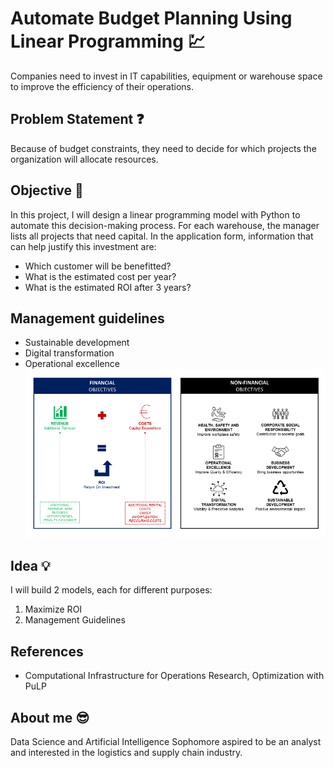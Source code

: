 # Automate Budget Planning Using Linear Programming 💹
Companies need to invest in IT capabilities, equipment or warehouse space to improve the efficiency of their operations.

## Problem Statement ❓
Because of budget constraints, they need to decide for which projects the organization will allocate resources.
 
## Objective 🎯
In this project, I will design a linear programming model with Python to automate this decision-making process.
For each warehouse, the manager lists all projects that need capital. In the application form, information that can help justify this investment are:
- Which customer will be benefitted?
- What is the estimated cost per year?
- What is the estimated ROI after 3 years?

## Management guidelines
- Sustainable development
- Digital transformation
- Operational excellence
![](123.png)

## Idea 💡
I will build 2 models, each for different purposes:
1. Maximize ROI
2. Management Guidelines

## References 
- Computational Infrastructure for Operations Research, Optimization with PuLP

## About me 😎
Data Science and Artificial Intelligence Sophomore aspired to be an analyst and interested in the logistics and supply chain industry.
